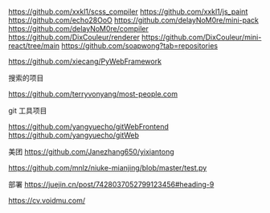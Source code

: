 

https://github.com/xxkl1/scss_compiler
https://github.com/xxkl1/js_paint
https://github.com/echo28OoO
https://github.com/delayNoM0re/mini-pack
https://github.com/delayNoM0re/compiler
https://github.com/DixCouleur/renderer
https://github.com/DixCouleur/mini-react/tree/main
https://github.com/soapwong?tab=repositories

https://github.com/xiecang/PyWebFramework

搜索的项目

https://github.com/terryvonyang/most-people.com

git 工具项目

https://github.com/yangyuecho/gitWebFrontend
https://github.com/yangyuecho/gitWeb


美团
https://github.com/Janezhang650/yixiantong


https://github.com/mnlz/niuke-mianjing/blob/master/test.py


部署
https://juejin.cn/post/7428037052799123456#heading-9






https://cv.voidmu.com/